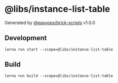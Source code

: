 # @libs/instance-list-table

Generated by [@easyops/brick-scripts] v1.0.0

## Development

`lerna run start --scope=@libs/instance-list-table`

## Build

`lerna run build --scope=@libs/instance-list-table`

[@easyops/brick-scripts]: https://git.easyops.local/anyclouds/next-core/tree/master/packages/brick-scripts
